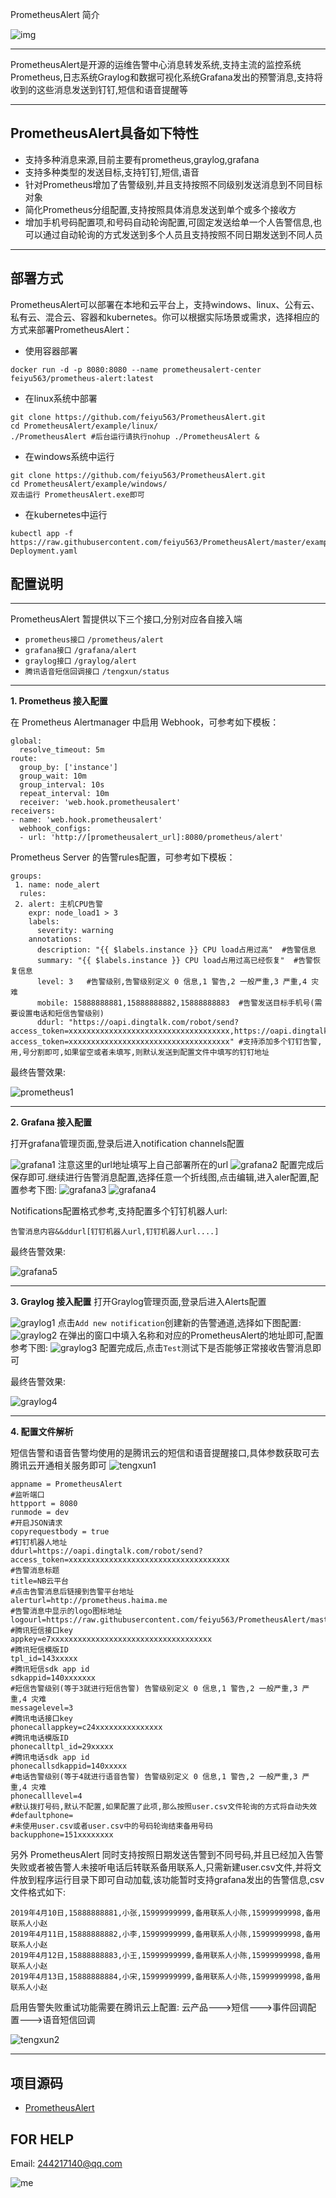 PrometheusAlert 简介

![img](https://raw.githubusercontent.com/feiyu563/PrometheusAlert/master/doc/img.png)

-----------------

PrometheusAlert是开源的运维告警中心消息转发系统,支持主流的监控系统Prometheus,日志系统Graylog和数据可视化系统Grafana发出的预警消息,支持将收到的这些消息发送到钉钉,短信和语音提醒等

--------------------------------------

PrometheusAlert具备如下特性
---------------------
 - 支持多种消息来源,目前主要有prometheus,graylog,grafana
 - 支持多种类型的发送目标,支持钉钉,短信,语音
 - 针对Prometheus增加了告警级别,并且支持按照不同级别发送消息到不同目标对象
 - 简化Prometheus分组配置,支持按照具体消息发送到单个或多个接收方
 - 增加手机号码配置项,和号码自动轮询配置,可固定发送给单一个人告警信息,也可以通过自动轮询的方式发送到多个人员且支持按照不同日期发送到不同人员

--------------------------------------
部署方式
----

PrometheusAlert可以部署在本地和云平台上，支持windows、linux、公有云、私有云、混合云、容器和kubernetes。你可以根据实际场景或需求，选择相应的方式来部署PrometheusAlert：

 - 使用容器部署
```
docker run -d -p 8080:8080 --name prometheusalert-center feiyu563/prometheus-alert:latest
```
 - 在linux系统中部署
```
git clone https://github.com/feiyu563/PrometheusAlert.git
cd PrometheusAlert/example/linux/
./PrometheusAlert #后台运行请执行nohup ./PrometheusAlert &
```
- 在windows系统中运行
```
git clone https://github.com/feiyu563/PrometheusAlert.git
cd PrometheusAlert/example/windows/
双击运行 PrometheusAlert.exe即可
```
- 在kubernetes中运行
```
kubectl app -f https://raw.githubusercontent.com/feiyu563/PrometheusAlert/master/example/kubernetes/PrometheusAlert-Deployment.yaml
```

配置说明
----
--------------------------------------

PrometheusAlert 暂提供以下三个接口,分别对应各自接入端

 - `prometheus接口`  `/prometheus/alert`
 - `grafana接口`     `/grafana/alert`
 - `graylog接口`     `/graylog/alert`
 - `腾讯语音短信回调接口`     `/tengxun/status`
 
--------------------------------------

 **1. Prometheus 接入配置**

在 Prometheus Alertmanager 中启用 Webhook，可参考如下模板：

```
global:
  resolve_timeout: 5m
route:
  group_by: ['instance']
  group_wait: 10m
  group_interval: 10s
  repeat_interval: 10m
  receiver: 'web.hook.prometheusalert'
receivers:
- name: 'web.hook.prometheusalert'
  webhook_configs:
  - url: 'http://[prometheusalert_url]:8080/prometheus/alert'
```

Prometheus Server 的告警rules配置，可参考如下模板：

```
groups:
 1. name: node_alert
  rules:
 2. alert: 主机CPU告警
    expr: node_load1 > 3
    labels:
      severity: warning
    annotations:
      description: "{{ $labels.instance }} CPU load占用过高"  #告警信息
      summary: "{{ $labels.instance }} CPU load占用过高已经恢复"  #告警恢复信息
      level: 3   #告警级别,告警级别定义 0 信息,1 警告,2 一般严重,3 严重,4 灾难
      mobile: 15888888881,15888888882,15888888883  #告警发送目标手机号(需要设置电话和短信告警级别)
      ddurl: "https://oapi.dingtalk.com/robot/send?access_token=xxxxxxxxxxxxxxxxxxxxxxxxxxxxxxxxxxxx,https://oapi.dingtalk.com/robot/send?access_token=xxxxxxxxxxxxxxxxxxxxxxxxxxxxxxxxxxxx" #支持添加多个钉钉告警,用,号分割即可,如果留空或者未填写,则默认发送到配置文件中填写的钉钉地址
```
最终告警效果:

![prometheus1](https://raw.githubusercontent.com/feiyu563/PrometheusAlert/master/doc/prometheus.png)

--------------------------------------
 **2. Grafana 接入配置**
 
打开grafana管理页面,登录后进入notification channels配置

![grafana1](https://raw.githubusercontent.com/feiyu563/PrometheusAlert/master/doc/addchannel.png)
注意这里的url地址填写上自己部署所在的url
![grafana2](https://raw.githubusercontent.com/feiyu563/PrometheusAlert/master/doc/addchannel2.png)
配置完成后保存即可.继续进行告警消息配置,选择任意一个折线图,点击编辑,进入aler配置,配置参考下图:
![grafana3](https://raw.githubusercontent.com/feiyu563/PrometheusAlert/master/doc/grafanaalert1.png)
![grafana4](https://raw.githubusercontent.com/feiyu563/PrometheusAlert/master/doc/grafanaalert2.png)

Notifications配置格式参考,支持配置多个钉钉机器人url:
```
告警消息内容&&ddurl[钉钉机器人url,钉钉机器人url....]
```

最终告警效果:

![grafana5](https://raw.githubusercontent.com/feiyu563/PrometheusAlert/master/doc/grafana.png)

--------------------------------------

 **3. Graylog 接入配置**
打开Graylog管理页面,登录后进入Alerts配置

![graylog1](https://raw.githubusercontent.com/feiyu563/PrometheusAlert/master/doc/graylog1.png)
点击```Add new notification```创建新的告警通道,选择如下图配置:
![graylog2](https://raw.githubusercontent.com/feiyu563/PrometheusAlert/master/doc/graylog2.png)
在弹出的窗口中填入名称和对应的PrometheusAlert的地址即可,配置参考下图:
![graylog3](https://raw.githubusercontent.com/feiyu563/PrometheusAlert/master/doc/graylog3.png)
配置完成后,点击```Test```测试下是否能够正常接收告警消息即可

最终告警效果:

![graylog4](https://raw.githubusercontent.com/feiyu563/PrometheusAlert/master/doc/graylog4.png)

--------------------------------------

**4. 配置文件解析**

短信告警和语音告警均使用的是腾讯云的短信和语音提醒接口,具体参数获取可去腾讯云开通相关服务即可
![tengxun1](https://raw.githubusercontent.com/feiyu563/PrometheusAlert/master/doc/tengxun1.png)


```
appname = PrometheusAlert
#监听端口
httpport = 8080
runmode = dev
#开启JSON请求
copyrequestbody = true
#钉钉机器人地址
ddurl=https://oapi.dingtalk.com/robot/send?access_token=xxxxxxxxxxxxxxxxxxxxxxxxxxxxxxxxxxxx
#告警消息标题
title=NB云平台
#点击告警消息后链接到告警平台地址
alerturl=http://prometheus.haima.me
#告警消息中显示的logo图标地址
logourl=https://raw.githubusercontent.com/feiyu563/PrometheusAlert/master/doc/haima.png
#腾讯短信接口key
appkey=e7xxxxxxxxxxxxxxxxxxxxxxxxxxxxxxxxxxxx
#腾讯短信模版ID
tpl_id=143xxxxx
#腾讯短信sdk app id
sdkappid=140xxxxxxx
#短信告警级别(等于3就进行短信告警) 告警级别定义 0 信息,1 警告,2 一般严重,3 严重,4 灾难
messagelevel=3
#腾讯电话接口key
phonecallappkey=c24xxxxxxxxxxxxxxx
#腾讯电话模版ID
phonecalltpl_id=29xxxxx
#腾讯电话sdk app id
phonecallsdkappid=140xxxxx
#电话告警级别(等于4就进行语音告警) 告警级别定义 0 信息,1 警告,2 一般严重,3 严重,4 灾难
phonecalllevel=4
#默认拨打号码,默认不配置,如果配置了此项,那么按照user.csv文件轮询的方式将自动失效
#defaultphone=
#未使用user.csv或者user.csv中的号码轮询结束备用号码
backupphone=151xxxxxxxx
```

另外 PrometheusAlert 同时支持按照日期发送告警到不同号码,并且已经加入告警失败或者被告警人未接听电话后转联系备用联系人,只需新建user.csv文件,并将文件放到程序运行目录下即可自动加载,该功能暂时支持grafana发出的告警信息,csv文件格式如下:
```
2019年4月10日,15888888881,小张,15999999999,备用联系人小陈,15999999998,备用联系人小赵
2019年4月11日,15888888882,小李,15999999999,备用联系人小陈,15999999998,备用联系人小赵
2019年4月12日,15888888883,小王,15999999999,备用联系人小陈,15999999998,备用联系人小赵
2019年4月13日,15888888884,小宋,15999999999,备用联系人小陈,15999999998,备用联系人小赵
```

启用告警失败重试功能需要在腾讯云上配置: 
云产品--->短信--->事件回调配置--->语音短信回调

![tengxun2](https://raw.githubusercontent.com/feiyu563/PrometheusAlert/master/doc/tengxun2.png)


--------------------------------------


项目源码
----

 - [PrometheusAlert][1]


  [1]: https://github.com/feiyu563/PrometheusAlert

FOR HELP
----
Email: 244217140@qq.com

![me](https://raw.githubusercontent.com/feiyu563/PrometheusAlert/master/doc/me.jpg)